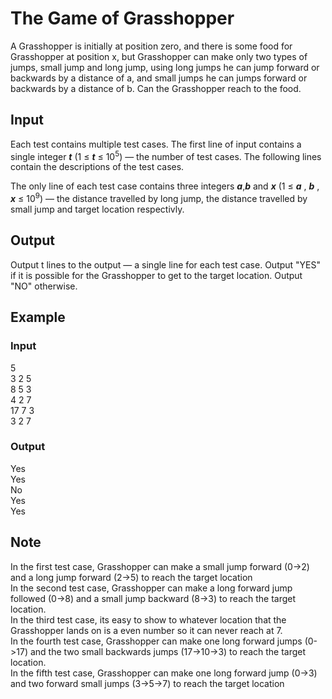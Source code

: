 # The Game of Grasshopper

A Grasshopper is initially at position zero, and there is some food for Grasshopper at position x, but Grasshopper can make only two types of jumps, small jump and long jump, using long jumps he can jump forward or backwards by a distance of a, and small jumps he can jumps forward or backwards by a distance of b.
Can the Grasshopper reach to the food.

## Input

Each test contains multiple test cases. The first line of input contains a single integer ***t*** (1 ≤ ***t*** ≤ 10<sup>5</sup>) — the number of test cases. The following lines contain the descriptions of the test cases.

The only line of each test case contains three integers ***a***,***b*** and ***x*** (1 ≤ ***a*** , ***b*** , ***x*** ≤ 10<sup>9</sup>) — the distance travelled by long jump, the distance travelled by small jump and target location respectivly.

## Output

Output t lines to the output — a single line for each test case. Output "YES" if it is possible for the Grasshopper to get to the target location. Output "NO" otherwise.

## Example

### Input

5<br>
3 2 5<br>
8 5 3<br>
4 2 7<br>
17 7 3<br>
3 2 7<br>

### Output

Yes <br>
Yes <br>
No <br>
Yes <br>
Yes <br>

## Note

In the first test case, Grasshopper can make a small jump forward (0->2) and a long jump forward (2->5) to reach the target location<br>
In the second test case, Grasshopper can make a long forward jump followed (0->8) and a small jump backward (8->3) to reach the target location.<br>
In the third test case, its easy to show to whatever location that the Grasshopper lands on is a even number so it can never reach at 7.<br>
In the fourth test case, Grasshopper can make one long forward jumps (0->17) and the two small backwards jumps (17->10->3) to reach the target location. <br>
In the fifth test case, Grasshopper can make one long forward jump (0->3) and two forward small jumps (3->5->7) to reach the target location <br>
